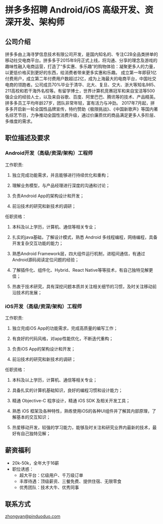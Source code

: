 拼多多招聘 Android/iOS 高级开发、资深开发、架构师
==========

## 公司介绍
拼多多由上海寻梦信息技术有限公司开发，是国内知名的、专注C2B全品类拼单的移动社交电商平台。拼多多于2015年9月正式上线，将沟通、分享的理念及游戏的趣味性融入电商运营，打造了“多实惠、多乐趣”的购物体验：凝聚更多人的力量，以更低价格买到更好的东西，给消费者带来更多实惠和乐趣。
成立第一年即获1亿付费用户，成立第二年付费用户数超过2亿，成为上海最大的电商平台，中国社交电商的领跑者。公司成员70%毕业于清华、北大、复旦、交大、浙大等知名985、211高校和若干海外名校等。有留学博士，世界计算机竞赛冠军和来自宝洁等500强企业的经验人士，以及来自谷歌、百度、阿里巴巴、腾讯等的技术、产品精英。拼多多员工平均年龄27岁，团队非常年轻，富有活力与冲劲。
2017年7月起，拼多多开启新一轮全国性品牌宣传，特约赞助《极限挑战》、《中国新歌声》等国内著名综艺节目，力争推动全国性消费升级，通过价廉质优的商品满足更多人多阶层、多维度的需求。

## 职位描述及要求

### Android开发（高级/资深/架构）工程师
工作职责:
1. 独立完成功能需求，并且能够进行持续优化和重构；

2. 理解业务模型，与产品经理进行深度的沟通和讨论；

3. 负责Android App的架构设计和开发；

4. 前沿技术的研究和新技术的调研；

任职资格：
1. 本科及以上学历，计算机、通信等相关专业；

2. 扎实的java基础，了解设计模式，熟悉 Android 多线程编程，网络编程，具备开发复杂交互功能的能力；

3. 熟悉Android Framework层，四大组件运行机制，进程间通信，有通过Android源码阅读定位问题的经验；

4. 了解插件化、组件化、Hybrid、React Native等等技术，有自己独特见解更佳；

5. 热衷于技术研究，具有深挖问题本质并关注相关细节的习惯，及时关注移动前沿技术的发展；

### iOS开发（高级/资深/架构）工程师

工作职责:
1. 独立完成iOS App的功能需求，完成高质量的编写工作；

2. 有良好的代码风格，对app性能优化，不断迭代重构；

3. 负责iOS App的架构设计和开发；

4. 前沿技术的研究和新技术的调研；

任职资格：
1. 本科及以上学历，计算机、通信等相关专业；

2. 具备扎实的计算机基础知识，良好的编程习惯和设计能力；

3. 精通 Objective-C 程序设计，精通 iOS SDK 及相关开发工具；

4. 熟悉 iOS 框架及各种特性，熟练使用iOS的各种UI组件并了解其内部原理，了解基本的交互知识；

5. 热爱移动开发，较强的学习能力，能够及时关注和研究业界内最新的技术，最好有自己独特见解；
## 薪资福利
- 20k-50k，全年大于16薪
- 职位诱惑：
    - 超大平台：亿级用户、千万级订单 
    - 丰厚待遇：顶级薪资、三餐免费、提供住宿、无限零食
    - 优秀团队：技术大牛、优秀同事

## 联系方式
zhongyan@pinduoduo.com